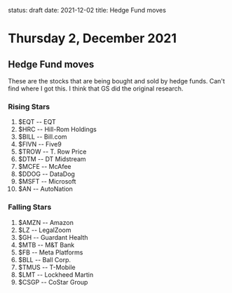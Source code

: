 status: draft
date: 2021-12-02
title: Hedge Fund moves

# Thursday  2, December 2021

## Hedge Fund moves

These are the stocks that are being bought and sold by hedge funds.
Can't find where I got this. I think that GS did the original research.

### Rising Stars

1. $EQT -- EQT
1. $HRC -- Hill-Rom Holdings
1. $BILL -- Bill.com
1. $FIVN -- Five9
1. $TROW -- T. Row Price 
1. $DTM -- DT Midstream
1. $MCFE -- McAfee
1. $DDOG -- DataDog
1. $MSFT -- Microsoft
1. $AN -- AutoNation

### Falling Stars

1. $AMZN -- Amazon
1. $LZ -- LegalZoom
1. $GH -- Guardant Health
1. $MTB -- M&T Bank
1. $FB -- Meta Platforms
1. $BLL -- Ball Corp.
1. $TMUS -- T-Mobile
1. $LMT -- Lockheed Martin
1. $CSGP -- CoStar Group

